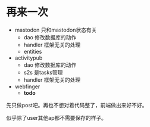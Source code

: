 # 再来一次
- mastodon 只和mastodon状态有关
  - dao 修改数据库的动作
  - handler 框架无关的处理
  - entities
- activitypub 
  - dao 修改数据库的动作
  - s2s 是tasks管理
  - handler 框架无关的处理
- webfinger
  - **todo**

先只做post吧。再也不想对着代码整了，前端做出来好不好。

似乎除了user其他ap都不需要保存的样子。
